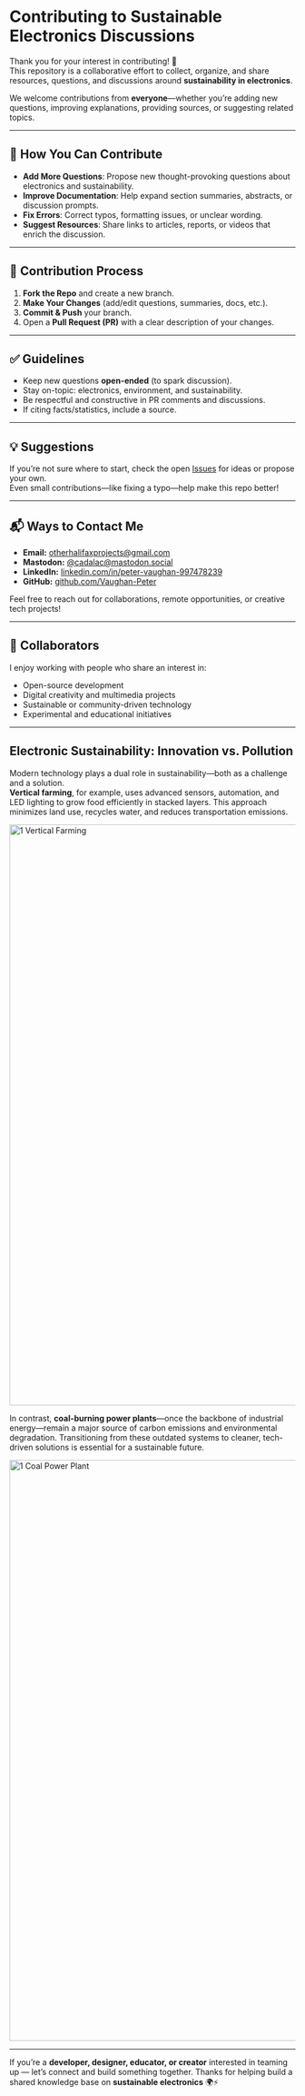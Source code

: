 # Contributing to Sustainable Electronics Discussions

Thank you for your interest in contributing! 🙌  
This repository is a collaborative effort to collect, organize, and share resources, questions, and discussions around **sustainability in electronics**.  

We welcome contributions from **everyone**—whether you’re adding new questions, improving explanations, providing sources, or suggesting related topics.

---

## 📝 How You Can Contribute
- **Add More Questions**: Propose new thought-provoking questions about electronics and sustainability.  
- **Improve Documentation**: Help expand section summaries, abstracts, or discussion prompts.  
- **Fix Errors**: Correct typos, formatting issues, or unclear wording.  
- **Suggest Resources**: Share links to articles, reports, or videos that enrich the discussion.  

---

## 🔧 Contribution Process
1. **Fork the Repo** and create a new branch.  
2. **Make Your Changes** (add/edit questions, summaries, docs, etc.).  
3. **Commit & Push** your branch.  
4. Open a **Pull Request (PR)** with a clear description of your changes.  

---

## ✅ Guidelines
- Keep new questions **open-ended** (to spark discussion).  
- Stay on-topic: electronics, environment, and sustainability.  
- Be respectful and constructive in PR comments and discussions.  
- If citing facts/statistics, include a source.  

---

## 💡 Suggestions
If you’re not sure where to start, check the open [Issues](./issues) for ideas or propose your own.  
Even small contributions—like fixing a typo—help make this repo better!  

---
## 📬 Ways to Contact Me

- **Email:** [otherhalifaxprojects@gmail.com](mailto:otherhalifaxprojects@gmail.com)
- **Mastodon:** [@cadalac@mastodon.social](https://mastodon.social/@cadalac)
- **LinkedIn:** [linkedin.com/in/peter-vaughan-997478239](https://www.linkedin.com/in/peter-vaughan-997478239/)
- **GitHub:** [github.com/Vaughan-Peter](https://github.com/Vaughan-Peter)

Feel free to reach out for collaborations, remote opportunities, or creative tech projects!

---
 
## 🤝 Collaborators

I enjoy working with people who share an interest in:
- Open-source development  
- Digital creativity and multimedia projects  
- Sustainable or community-driven technology  
- Experimental and educational initiatives

---

## Electronic Sustainability: Innovation vs. Pollution

Modern technology plays a dual role in sustainability—both as a challenge and a solution.  
**Vertical farming**, for example, uses advanced sensors, automation, and LED lighting to grow food efficiently in stacked layers. This approach minimizes land use, recycles water, and reduces transportation emissions.

<img width="1536" height="1024" alt="1 Vertical Farming" src="https://github.com/user-attachments/assets/9a24ae7a-dbfe-471f-ade3-5df8ecfa0b72" />

In contrast, **coal-burning power plants**—once the backbone of industrial energy—remain a major source of carbon emissions and environmental degradation. Transitioning from these outdated systems to cleaner, tech-driven solutions is essential for a sustainable future.

<img width="1536" height="1024" alt="1 Coal Power Plant" src="https://github.com/user-attachments/assets/38ae6de9-cc85-4dec-b86f-df62b93dc3bb" />

---

If you’re a **developer, designer, educator, or creator** interested in teaming up — let’s connect and build something together.
Thanks for helping build a shared knowledge base on **sustainable electronics** 🌍⚡


